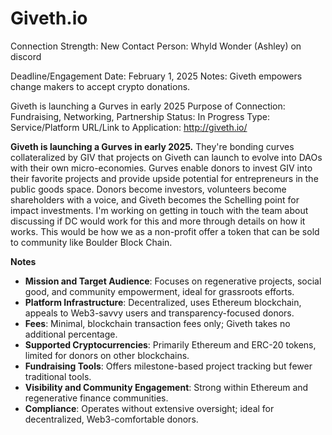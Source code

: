 # Giveth.io

Connection Strength: New
Contact Person: Whyld Wonder (Ashley) on discord

Deadline/Engagement Date: February 1, 2025
Notes: Giveth empowers change makers to accept crypto donations.

Giveth is launching a Gurves in early 2025
Purpose of Connection: Fundraising, Networking, Partnership
Status: In Progress
Type: Service/Platform
URL/Link to Application: http://giveth.io/

**Giveth is launching a Gurves in early 2025.** They're bonding curves collateralized by GIV that projects on Giveth can launch to evolve into DAOs with their own micro-economies. Gurves enable donors to invest GIV into their favorite projects and provide upside potential for entrepreneurs in the public goods space. Donors become investors, volunteers become shareholders with a voice, and Giveth becomes the Schelling point for impact investments. I'm working on getting in touch with the team about discussing if DC would work for this and more through details on how it works. This would be how we as a non-profit offer a token that can be sold to community like Boulder Block Chain. 

**Notes**

- **Mission and Target Audience**: Focuses on regenerative projects, social good, and community empowerment, ideal for grassroots efforts.
- **Platform Infrastructure**: Decentralized, uses Ethereum blockchain, appeals to Web3-savvy users and transparency-focused donors.
- **Fees**: Minimal, blockchain transaction fees only; Giveth takes no additional percentage.
- **Supported Cryptocurrencies**: Primarily Ethereum and ERC-20 tokens, limited for donors on other blockchains.
- **Fundraising Tools**: Offers milestone-based project tracking but fewer traditional tools.
- **Visibility and Community Engagement**: Strong within Ethereum and regenerative finance communities.
- **Compliance**: Operates without extensive oversight; ideal for decentralized, Web3-comfortable donors.